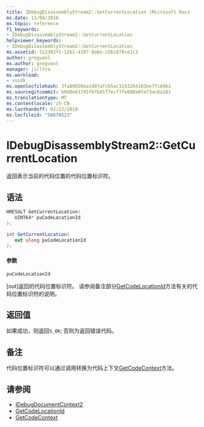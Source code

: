 ```yaml
---
title: IDebugDisassemblyStream2::GetCurrentLocation |Microsoft Docs
ms.date: 11/04/2016
ms.topic: reference
f1_keywords:
- IDebugDisassemblyStream2::GetCurrentLocation
helpviewer_keywords:
- IDebugDisassemblyStream2::GetCurrentLocation
ms.assetid: 512302f1-12b1-4107-8a6e-c5bc878ce1c3
author: gregvanl
ms.author: gregvanl
manager: jillfra
ms.workload:
- vssdk
ms.openlocfilehash: 3fa89650ea1497afcb5ac1143264103ee7fc69b1
ms.sourcegitcommit: b0d8e61745f67bd1f7ecf7fe080a0fe73ac6a181
ms.translationtype: MT
ms.contentlocale: zh-CN
ms.lasthandoff: 02/22/2019
ms.locfileid: "56678523"
---
```

# <a name="idebugdisassemblystream2getcurrentlocation"></a>IDebugDisassemblyStream2::GetCurrentLocation
返回表示当前的代码位置的代码位置标识符。

## <a name="syntax"></a>语法

```cpp
HRESULT GetCurrentLocation( 
   UINT64* puCodeLocationId
);
```

```csharp
int GetCurrentLocation( 
   out ulong puCodeLocationId
);
```

#### <a name="parameters"></a>参数
 `puCodeLocationId`

 [out]返回的代码位置标识符。 请参阅备注部分[GetCodeLocationId](../../../extensibility/debugger/reference/idebugdisassemblystream2-getcodelocationid.md)方法有关的代码位置标识符的说明。

## <a name="return-value"></a>返回值
 如果成功，则返回`S_OK`; 否则为返回错误代码。

## <a name="remarks"></a>备注
 代码位置标识符可以通过调用转换为代码上下文[GetCodeContext](../../../extensibility/debugger/reference/idebugdisassemblystream2-getcodecontext.md)方法。

## <a name="see-also"></a>请参阅
- [IDebugDocumentContext2](../../../extensibility/debugger/reference/idebugdocumentcontext2.md)
- [GetCodeLocationId](../../../extensibility/debugger/reference/idebugdisassemblystream2-getcodelocationid.md)
- [GetCodeContext](../../../extensibility/debugger/reference/idebugdisassemblystream2-getcodecontext.md)